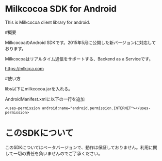 Milkcocoa SDK for Android
=====================

This is Milkcocoa client library for android.

#概要

MilkcocoaのAndroid SDKです。2015年5月に公開した新バージョンに対応しております。

Milkcocoaはリアルタイム通信をサポートする、Backend as a Serviceです。

https://mlkcca.com



#使い方

libs以下にmilkcocoa.jarを入れる。

AndroidManifest.xmlに以下の一行を追加

	<uses-permission android:name="android.permission.INTERNET"></uses-permission>


# このSDKについて

このSDKについてはベータバージョンで、動作は保証しておりません。利用に関して一切の責任を負いませんのでご了承ください。
